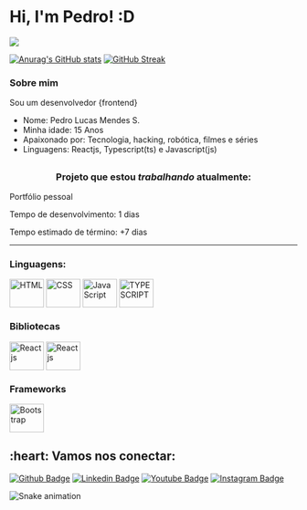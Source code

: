 # Hi, I'm Pedro! :D

![](https://komarev.com/ghpvc/?username=nironwp&color=blue&style=for-the-badge&label=VISITANTES)

[![Anurag's GitHub stats](https://github-readme-stats.vercel.app/api?username=nironwp&show_icons=true&theme=tokyonight)](https://github.com/anuraghazra/github-readme-stats)
[![GitHub Streak](https://github-readme-streak-stats.herokuapp.com/?user=nironwp&theme=tokyonight)](https://git.io/streak-stats)



### Sobre mim
Sou um desenvolvedor {frontend}
- Nome: Pedro Lucas Mendes S.
- Minha idade: 15 Anos
- Apaixonado por: Tecnologia, hacking, robótica, filmes e séries
- Linguagens: Reactjs, Typescript(ts) e Javascript(js)
##
<b><h3><p align="center">Projeto que estou *trabalhando* atualmente:</b></h3></p>
    <p>Portfólio pessoal</p>
    <p>Tempo de desenvolvimento: 1 dias</p>
    <p>Tempo estimado de término: +7 dias</p>
<hr>

### Linguagens:
<div display="flex">
  <img align="center" alt ="HTML" height="50" width="60" src="https://cdn.jsdelivr.net/gh/devicons/devicon/icons/html5/html5-original.svg" />
  <img align="center" alt ="CSS" height="50" width="60" src="https://cdn.jsdelivr.net/gh/devicons/devicon/icons/css3/css3-original.svg" />
  <img align="center" alt = "JavaScript" height="50" width="60" src="https://cdn.jsdelivr.net/gh/devicons/devicon/icons/javascript/javascript-original.svg" />
  <img align="center" alt ="TYPESCRIPT" height="50" width="60" src="https://cdn.jsdelivr.net/gh/devicons/devicon/icons/typescript/typescript-original.svg" />
</div>

### Bibliotecas
<div display="flex">
 <img align="center" alt ="Reactjs" height="50" width="60" src="https://cdn.jsdelivr.net/gh/devicons/devicon/icons/react/react-original-wordmark.svg" />
 <img align="center" alt ="Reactjs" height="50" width="60" src="https://cdn.jsdelivr.net/gh/devicons/devicon/icons/sass/sass-original.svg" />
</div>  

### Frameworks
<div display="flex">
 <img align="center" alt ="Bootstrap" height="50" width="60" src="https://cdn.jsdelivr.net/gh/devicons/devicon/icons/bootstrap/bootstrap-original.svg" />
</div>  
<h2 align="left">:heart: Vamos nos conectar:</h2>

[![Github Badge](https://img.shields.io/badge/-Github-000?style=flat-square&logo=Github&logoColor=white&link=https://github.com/fagnerpsantos)](https://github.com/nironwp)
[![Linkedin Badge](https://img.shields.io/badge/-LinkedIn-blue?style=flat-square&logo=Linkedin&logoColor=white&link=https://www.linkedin.com/in/pedro-lucas-mendes-souza-3171b6237/)](https://www.linkedin.com/in/pedro-lucas-mendes-souza-3171b6237/)
[![Youtube Badge](https://img.shields.io/badge/-YouTube-ff0000?style=flat-square&labelColor=ff0000&logo=youtube&logoColor=white&link=https://www.youtube.com/user/TreinaWeb)](https://www.youtube.com/channel/UCMmCFRIIBN4F1dOlLZMUFyg)
[![Instagram Badge](https://img.shields.io/badge/-@pedro-D7008A?style=flat-square&labelColor=D7008A&logo=Instagram&logoColor=white&link=https://www.instagram.com/pedrokkkkkkkjj)](https://www.instagram.com/pedrokkkkkkkjj)

![Snake animation](https://github.com/nironwp/rafaballerini/blob/output/github-contribution-grid-snake.svg)
  
